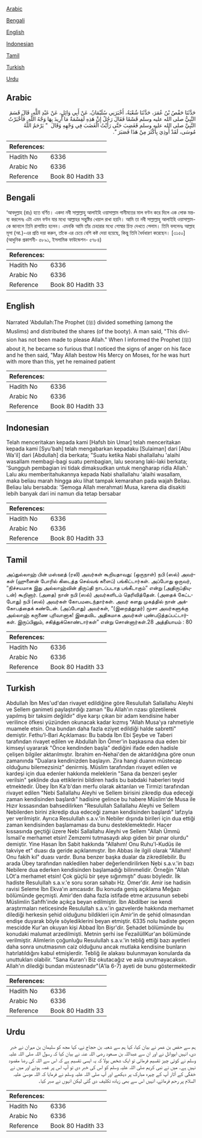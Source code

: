 [Arabic](#arabic)

[Bengali](#bengali)

[English](#english)

[Indonesian](#indonesian)

[Tamil](#tamil)

[Turkish](#turkish)

[Urdu](#urdu)

## Arabic


<div dir="rtl" lang="ar" style={{fontSize:'larger',backgroundColor:'#f8f9fa',padding:20}}>
حَدَّثَنَا حَفْصُ بْنُ عُمَرَ، حَدَّثَنَا شُعْبَةُ، أَخْبَرَنِي سُلَيْمَانُ، عَنْ أَبِي وَائِلٍ، عَنْ عَبْدِ اللَّهِ، قَالَ قَسَمَ النَّبِيُّ صلى الله عليه وسلم قَسْمًا فَقَالَ رَجُلٌ إِنَّ هَذِهِ لَقِسْمَةٌ مَا أُرِيدَ بِهَا وَجْهُ اللَّهِ‏.‏ فَأَخْبَرْتُ النَّبِيَّ صلى الله عليه وسلم فَغَضِبَ حَتَّى رَأَيْتُ الْغَضَبَ فِي وَجْهِهِ وَقَالَ ‏ "‏ يَرْحَمُ اللَّهُ مُوسَى، لَقَدْ أُوذِيَ بِأَكْثَرَ مِنْ هَذَا فَصَبَرَ ‏"‏‏.‏
</div>
<div style={{backgroundColor:'#f8f9fa',padding:20, marginBottom: 10}}><table> <thead> <tr> <th>References:</th> <th></th> </tr> </thead> <tbody><tr><td>Hadith No</td><td>6336</td></tr><tr><td>Arabic No</td><td>6336</td></tr><tr><td>Reference</td><td>Book 80 Hadith 33</td></tr></tbody></table></div>

## Bengali


<div dir="ltr" lang="bn" style={{fontSize:'larger',backgroundColor:'#f8f9fa',padding:20}}>
‘আবদুল্লাহ (রাঃ) হতে বর্ণিত। একদা নবী সাল্লাল্লাহু আলাইহি ওয়াসাল্লাম গানীমতের মাল বণ্টন করে দিলে এক লোক মন্তব্য করলেনঃ এটা এমন বণ্টন যার মধ্যে আল্লাহর সন্তুষ্টির খেয়াল রাখা হয়নি। আমি তা নবী সাল্লাল্লাহু আলাইহি ওয়াসাল্লাম-কে জানালে তিনি রাগান্বিত হলেন। এমনকি আমি তাঁর চেহারার মধ্যে গোস্বার চিহ্ন দেখতে পেলাম। তিনি বললেনঃ আল্লাহ মূসা (আ.)-এর প্রতি দয়া করুন, তাঁকে এর চেয়ে বেশি কষ্ট দেয়া হয়েছে, কিন্তু তিনি ধৈর্যধারণ করেছেন। [৩১৫০] (আধুনিক প্রকাশনী- ৫৮৯১, ইসলামিক ফাউন্ডেশন- ৫৭৮৪)
</div>
<div style={{backgroundColor:'#f8f9fa',padding:20, marginBottom: 10}}><table> <thead> <tr> <th>References:</th> <th></th> </tr> </thead> <tbody><tr><td>Hadith No</td><td>6336</td></tr><tr><td>Arabic No</td><td>6336</td></tr><tr><td>Reference</td><td>Book 80 Hadith 33</td></tr></tbody></table></div>

## English


<div dir="ltr" lang="en" style={{fontSize:'larger',backgroundColor:'#f8f9fa',padding:20}}>
Narrated 'Abdullah:The Prophet (ﷺ) divided something (among the Muslims) and distributed the shares (of the booty). A man said, "This division has not been made to please Allah." When I informed the Prophet (ﷺ) about it, he became so furious that I noticed the signs of anger on his face and he then said, "May Allah bestow His Mercy on Moses, for he was hurt with more than this, yet he remained patient
</div>
<div style={{backgroundColor:'#f8f9fa',padding:20, marginBottom: 10}}><table> <thead> <tr> <th>References:</th> <th></th> </tr> </thead> <tbody><tr><td>Hadith No</td><td>6336</td></tr><tr><td>Arabic No</td><td>6336</td></tr><tr><td>Reference</td><td>Book 80 Hadith 33</td></tr></tbody></table></div>

## Indonesian


<div dir="ltr" lang="id" style={{fontSize:'larger',backgroundColor:'#f8f9fa',padding:20}}>
Telah menceritakan kepada kami [Hafsh bin Umar] telah menceritakan kepada kami [Syu'bah] telah mengabarkan kepadaku [Sulaiman] dari [Abu Wa'il] dari [Abdullah] dia berkata; "Suatu ketika Nabi shallallahu 'alaihi wasallam membagi-bagi suatu pembagian, lalu seorang laki-laki berkata; 'Sungguh pembagian ini tidak dimaksudkan untuk mengharap ridla Allah.' Lalu aku memberitahukannya kepada Nabi shallallahu 'alaihi wasallam, maka beliau marah hingga aku lihat tampak kemarahan pada wajah Beliau. Beliau lalu bersabda: 'Semoga Allah merahmati Musa, karena dia disakiti lebih banyak dari ini namun dia tetap bersabar
</div>
<div style={{backgroundColor:'#f8f9fa',padding:20, marginBottom: 10}}><table> <thead> <tr> <th>References:</th> <th></th> </tr> </thead> <tbody><tr><td>Hadith No</td><td>6336</td></tr><tr><td>Arabic No</td><td>6336</td></tr><tr><td>Reference</td><td>Book 80 Hadith 33</td></tr></tbody></table></div>

## Tamil


<div dir="ltr" lang="ta" style={{fontSize:'larger',backgroundColor:'#f8f9fa',padding:20}}>
அப்துல்லாஹ் பின் மஸ்ஊத் (ரலி) அவர்கள் கூறியதாவது: (ஒருநாள்) நபி (ஸல்) அவர்கள் (ஹுனைன் போரில் கிடைத்த செல்வங் களைப்) பங்கிட்டார்கள். அப்போது ஒருவர், “நிச்சயமாக இது அல்லாஹ்வின் திருப்தி நாடப்படாத பங்கீடாகும்” என்று (அதிருப்தியுடன்) கூறினார். (அதை) நான் நபி (ஸல்) அவர்களிடம் தெரிவித்தேன். (அதைக் கேட்டபோது) நபி (ஸல்) அவர்கள் கோபமடைந்தார்கள். அவர் களது முகத்தில் நான் அக்கோபத்தைக் கண்டேன். (அப்போது) அவர்கள், “(இறைத்தூதர்) மூசா அவர்களுக்கு அல்லாஹ் கருணை புரிவானாக! இதைவிட அதிகமாக அவர்கள் புண்படுத்தப்பட்டார்கள். இருப்பினும், சகித்துக்கொண்டார்கள்” என்று சொன்னார்கள்.28 அத்தியாயம் : 80
</div>
<div style={{backgroundColor:'#f8f9fa',padding:20, marginBottom: 10}}><table> <thead> <tr> <th>References:</th> <th></th> </tr> </thead> <tbody><tr><td>Hadith No</td><td>6336</td></tr><tr><td>Arabic No</td><td>6336</td></tr><tr><td>Reference</td><td>Book 80 Hadith 33</td></tr></tbody></table></div>

## Turkish


<div dir="ltr" lang="tr" style={{fontSize:'larger',backgroundColor:'#f8f9fa',padding:20}}>
Abdullah İbn Mes'ud'dan rivayet edildiğine göre Resulullah Sallallahu Aleyhi ve Sellem ganimeti paylaştırdığı zaman "Bu Allah'ın rızası gözetilerek yapılmış bir taksim değildir" diye karşı çıkan bir adam kendisine haber verilince öfkesi yüzünden okunacak kadar kızmış "Allah Musa'ya rahmetiyle muamele etsin. Ona bundan daha fazla eziyet edildiği halde sabretti" demiştir. Fethu'l-Bari Açıklaması: Bu babda İbn Ebi Şeybe ve Taberi tarafından rivayet edilen ve Abdullah İbn Ömer'in başkasına dua eden bir kimseyi uyararak "Önce kendinden başla" dediğini ifade eden hadisle çelişen bilgiler aktarılmıştır. İbrahim en-Nehai'den de aktarıldığına göre onun zamanında "Dualara kendinizden başlayın. Zira hangi duanın müstecap olduğunu bilemezsiniz" denirmiş. Müslim tarafından rivayet edilen ve kardeşi için dua edenler hakkında meleklerin "Sana da benzeri şeyler verilsin" şeklinde dua ettiklerini bildiren hadis bu babdaki haberleri teyid etmektedir. Übey İbn Ka'b'dan merfu olarak aktarılan ve Tirmizi tarafından rivayet edilen "Nebi Sallallahu Aleyhi ve Sellem birisini zikredip dua edeceği zaman kendisinden başlardı" hadisine gelince bu habere Müslim'de Musa ile Hızır kıssasından bahsedilirken "Resulullah Sallallahu Aleyhi ve Sellem Nebilerden birini zikredip dua edeceği zaman kendisinden başlardı" lafzıyla yer verilmiştir. Ayrıca Resulullah s.a.v.'in Nebiler dışında birileri için dua ettiği zaman kendisinden başlamaması da bunu desteklemektedir. Hacer kıssasında geçtiği üzere Nebi Sallallahu Aleyhi ve Sellem "Allah Ümmü İsmail'e merhamet etsin! Zemzemi tutmasaydı akıp giden bir pınar olurdu" demiştir. Yine Hasan İbn Sabit hakkında "Allahım! Onu Ruhu'l-Kudüs ile takviye et" duası da geride açıklanmıştır. İbn Abbas ile ilgili olarak "Allahım! Onu fakih kıl" duası vardır. Buna benzer başka dualar da zikredilebilir. Bu arada Übey tarafından nakledilen haber değerlendirilirken Nebi s.a.v.'in bazı Nebilere dua ederken kendisinden başlamadığı bilinmelidir. Örneğin "Allah LOt'a merhamet etsin! Çok güçlü bir şeye sığınmıştı" duası böyledir. İlk hadiste ResuluIIah s.a.v.'e soru soran sahabı Hz. Ömer'dir. Amir ise hadisin ravisi Seleme İbn Ekva'ın amcasıdır. Bu konuda geniş açıklama Meğazı bölümünde geçmişti. Amir'den daha fazla istifade etme arzusunun sebebi Müslimlin Sahfh'inde açıkça beyan edilmiştir. İbn Abdilber ise kendi araştırmaları neticesinde Resulullah s.a.v.'in gazvelerde hakkında merhamet dilediği herkesin şehid olduğunu bildikleri için Amir'in de şehid olmasından endişe duyarak böyle söylediklerini beyan etmiştir. 6335 nolu hadiste geçen mescidde Kur'an okuyan kişi Abbad İbn Bişr'dir. Şehadet bölümünde bu konudaki malumat arzedilmişti. Metnin şerhi ise FezailüllKur'an bölümünde verilmiştir. Alimlerin çoğunluğu Resulullah s.a.v.'in tebliğ ettiği bazı ayetIeri daha sonra unutmasının caiz olduğunu ancak mutlaka kendisine bunların hatırlatıldığını kabul etmişlerdir. Tebliğ ile alakası bulunmayan konularda da unuttukları olabilir. "Sana Kuran'ı Biz okutacağız ve asla unutmayacaksın. Allah'ın dilediği bundan müstesnadır"(A'la 6-7) ayeti de bunu göstermektedir
</div>
<div style={{backgroundColor:'#f8f9fa',padding:20, marginBottom: 10}}><table> <thead> <tr> <th>References:</th> <th></th> </tr> </thead> <tbody><tr><td>Hadith No</td><td>6336</td></tr><tr><td>Arabic No</td><td>6336</td></tr><tr><td>Reference</td><td>Book 80 Hadith 33</td></tr></tbody></table></div>

## Urdu


<div dir="rtl" lang="ur" style={{fontSize:'larger',backgroundColor:'#f8f9fa',padding:20}}>
ہم سے حفص بن عمر نے بیان کیا، کہا ہم سے شعبہ بن حجاج نے، کہا مجھ کو سلیمان بن مہران نے خبر دی، انہیں ابووائل نے اور ان سے عبداللہ بن مسعود رضی اللہ عنہ نے بیان کیا کہ رسول اللہ صلی اللہ علیہ وسلم نے کوئی چیز تقسیم فرمائی تو ایک شخص بولا کہ یہ ایسی تقسیم ہے کہ اس سے اللہ کی رضا مقصود نہیں ہے۔ میں نے نبی کریم صلی اللہ علیہ وسلم کو اس کی خبر دی تو آپ اس پر غصہ ہوئے اور میں نے خفگی کے آثار آپ کے چہرہ مبارک پر دیکھے اور آپ صلی اللہ علیہ وسلم نے فرمایا کہ اللہ موسیٰ علیہ السلام پر رحم فرمائے، انہیں اس سے بھی زیادہ تکلیف دی گئی لیکن انہوں نے صبر کیا۔
</div>
<div style={{backgroundColor:'#f8f9fa',padding:20, marginBottom: 10}}><table> <thead> <tr> <th>References:</th> <th></th> </tr> </thead> <tbody><tr><td>Hadith No</td><td>6336</td></tr><tr><td>Arabic No</td><td>6336</td></tr><tr><td>Reference</td><td>Book 80 Hadith 33</td></tr></tbody></table></div>